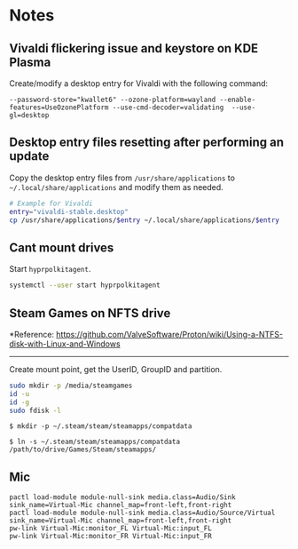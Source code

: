 # Notes


## Vivaldi flickering issue and keystore on KDE Plasma

Create/modify a desktop entry for Vivaldi with the following command:

```
--password-store="kwallet6" --ozone-platform=wayland --enable-features=UseOzonePlatform --use-cmd-decoder=validating  --use-gl=desktop
```

## Desktop entry files resetting after performing an update

Copy the desktop entry files from `/usr/share/applications` to `~/.local/share/applications` and modify them as needed.

```sh
# Example for Vivaldi
entry="vivaldi-stable.desktop"
cp /usr/share/applications/$entry ~/.local/share/applications/$entry
```


## Cant mount drives

Start `hyprpolkitagent`.

```sh
systemctl --user start hyprpolkitagent
```

## Steam Games on NFTS drive

\*Reference: https://github.com/ValveSoftware/Proton/wiki/Using-a-NTFS-disk-with-Linux-and-Windows

----

Create mount point, get the UserID, GroupID and partition.

```sh
sudo mkdir -p /media/steamgames
id -u
id -g
sudo fdisk -l
```


```
$ mkdir -p ~/.steam/steam/steamapps/compatdata

$ ln -s ~/.steam/steam/steamapps/compatdata /path/to/drive/Games/Steam/steamapps/
```


## Mic

```
pactl load-module module-null-sink media.class=Audio/Sink sink_name=Virtual-Mic channel_map=front-left,front-right
pactl load-module module-null-sink media.class=Audio/Source/Virtual sink_name=Virtual-Mic channel_map=front-left,front-right
pw-link Virtual-Mic:monitor_FL Virtual-Mic:input_FL
pw-link Virtual-Mic:monitor_FR Virtual-Mic:input_FR
```